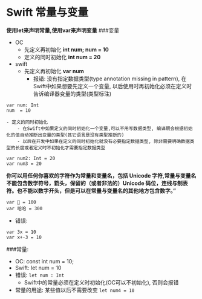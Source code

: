 # Swift 常量与变量

**使用let来声明常量,使用var来声明变量**
###变量
- OC
	- 先定义再初始化 **int num;  num  = 10**
	- 定义的同时初始化 **int num = 20**
- swift
	- 先定义再初始化 **var num** 
		- 报错: 没有指定数据类型(type annotation missing in pattern), 在Swift中如果想要先定义一个变量, 以后使用时再初始化必须在定义时告诉编译器变量的类型(类型标注)

```objc
var num: Int
num  = 10
```
	- 定义的同时初始化
		- 在Swift中如果定义的同时初始化一个变量,可以不用写数据类型, 编译期会根据初始化的值自动推断出变量的类型(其它语言是没有类型推断的)
		- 以后在开发中如果在定义的同时初始化就没有必要指定数据类型, 除非需要明确数据类型的长度或者定义时不初始化才需要指定数据类型
	
```objc
var num2: Int = 20
var num3 = 20
```
 


**你可以用任何你喜欢的字符作为常量和变量名，包括 Unicode 字符,常量与变量名不能包含数学符号，箭头，保留的（或者非法的）Unicode 码位，连线与制表符。也不能以数字开头，但是可以在常量与变量名的其他地方包含数字。”**

```objc
var 🐶 = 100
var 哈哈 = 300
```

- 错误:

```objc
var 3x = 10
var x+-3 = 10
```


###常量:
- OC: const int num = 10;
- Swift: let num = 10
- 错误: `let num : Int`
	- Swift中的常量必须在定义时初始化(OC可以不初始化), 否则会报错
- 常量的用途: 某些值以后不需要改变 `let num4 = 10`








